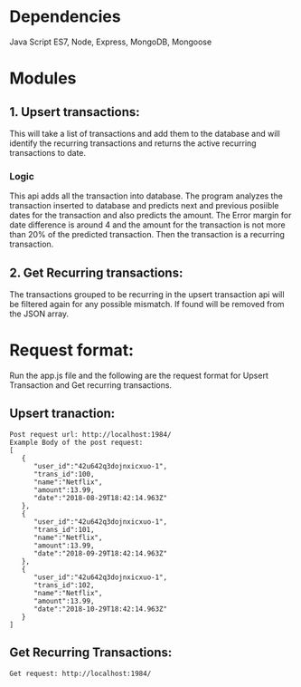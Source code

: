 # Dependencies
Java Script ES7, Node, Express, MongoDB, Mongoose

# Modules
## 1. Upsert transactions:
This will take a list of transactions and add them to the database and will identify the recurring transactions and returns the active
recurring transactions to date.

### Logic
This api adds all the transaction into database. The program analyzes the transaction inserted to database and predicts next and previous posiible dates for the transaction and also predicts the amount. The Error margin for date difference is around 4 and the amount for the transaction is not more than 20% of the predicted transaction. Then the transaction is a recurring transaction.

## 2. Get Recurring transactions:

The transactions grouped to be recurring in the upsert transaction api will be filtered again for any possible mismatch. If found will be removed from the JSON array.

# Request format:

Run the app.js file and the following are the request format for Upsert Transaction and Get recurring transactions.

## Upsert tranaction:
```
Post request url: http://localhost:1984/
Example Body of the post request: 
[
   {
      "user_id":"42u642q3dojnxicxuo-1",
      "trans_id":100,
      "name":"Netflix",
      "amount":13.99,
      "date":"2018-08-29T18:42:14.963Z"
   },
   {
      "user_id":"42u642q3dojnxicxuo-1",
      "trans_id":101,
      "name":"Netflix",
      "amount":13.99,
      "date":"2018-09-29T18:42:14.963Z"
   },
   {
      "user_id":"42u642q3dojnxicxuo-1",
      "trans_id":102,
      "name":"Netflix",
      "amount":13.99,
      "date":"2018-10-29T18:42:14.963Z"
   }
]
```

## Get Recurring Transactions:
```
Get request: http://localhost:1984/
```
